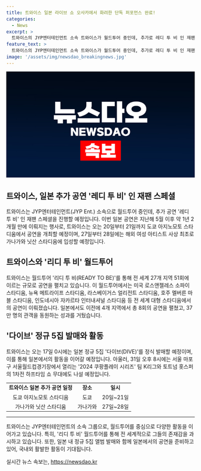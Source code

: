 ```yaml
---
title: 트와이스 일본 라이브 쇼 오사카에서 화려한 단독 퍼포먼스 완료!
categories:
  - News
excerpt: >
  트와이스의 JYP엔터테인먼트 소속 트와이스가 월드투어 중인데, 추가로 레디 투 비 인 재팬 스페셜 공연을 개최한다. 트와이스는 전 세계 27개 지역 51회 규모의 월드투어를 펼치며 대형 스타디움에서의 공연을 이어가고 있고, 일본 공연에서는 37만 명 이상의 관객을 동원했다. 또한, 일본 정규 5집 다이브를 발매하며 다채로운 활동을 펼치고 있다. 더불어 31일에는 서울월드컵경기장에서 열리는 2024 쿠팡플레이 시리즈에서 트와이스가 무대에 올라갈 예정이다.
feature_text: >
  트와이스의 JYP엔터테인먼트 소속 트와이스가 월드투어 중인데, 추가로 레디 투 비 인 재팬 스페셜 공연을 개최한다. 트와이스는 전 세계 27개 지역 51회 규모의 월드투어를 펼치며 대형 스타디움에서의 공연을 이어가고 있고, 일본 공연에서는 37만 명 이상의 관객을 동원했다. 또한, 일본 정규 5집 다이브를 발매하며 다채로운 활동을 펼치고 있다. 더불어 31일에는 서울월드컵경기장에서 열리는 2024 쿠팡플레이 시리즈에서 트와이스가 무대에 올라갈 예정이다.
image: '/assets/img/newsdao_breakingnews.jpg'
---
```


<p><img src="/assets/img/newsdao_breakingnews.jpg" alt="firstkoreanews 속보" /></p>

<h2>트와이스, 일본 추가 공연 '레디 투 비' 인 재팬 스페셜</h2>

<p data-ke-size="size16">트와이스는 JYP엔터테인먼트(JYP Ent.) 소속으로 월드투어 중인데, 추가 공연 '레디 투 비' 인 재팬 스페셜을 진행할 예정입니다. 이번 일본 공연은 지난해 5월 이후 약 1년 2개월 만에 이뤄지는 행사로, 트와이스는 오는 20일부터 21일까지 도쿄 아지노모토 스타디움에서 공연을 개최할 예정이며, 27일부터 28일에는 해외 여성 아티스트 사상 최초로 가나가와 닛산 스타디움에 입성할 예정입니다.</p>

<h2>트와이스와 '리디 투 비' 월드투어</h2>

<p data-ke-size="size16">트와이스는 월드투어 '리디 투 비(READY TO BE)'를 통해 전 세계 27개 지역 51회에 이르는 규모로 공연을 펼치고 있습니다. 이 월드투어에서는 미국 로스앤젤레스 소파이 스타디움, 뉴욕 메트라이프 스타디움, 라스베이거스 얼리전트 스타디움, 호주 멜버른 마블 스타디움, 인도네시아 자카르타 인터내셔널 스타디움 등 전 세계 대형 스타디움에서의 공연이 이뤄졌습니다. 일본에서도 이전에 4개 지역에서 총 8회의 공연을 펼쳤고, 37만 명의 관객을 동원하는 성과를 거뒀습니다.</p>

<h2>'다이브' 정규 5집 발매와 활동</h2>

<p data-ke-size="size16">트와이스는 오는 17일 0시에는 일본 정규 5집 '다이브(DIVE)'를 정식 발매할 예정이며, 이를 통해 일본에서의 활동을 이어갈 예정입니다. 아울러, 31일 오후 8시에는 서울 마포구 서울월드컵경기장에서 열리는 '2024 쿠팡플레이 시리즈' 팀 K리그와 토트넘 홋스퍼의 1차전 하프타임 쇼 무대에도 나설 예정입니다.</p>

<table>
   <tbody>
      <tr>
         <td style="text-align: center; height: 17px;"><b>트와이스 일본 추가 공연 일정</b></td>
         <td style="text-align: center; height: 17px;"><b>장소</b></td>
         <td style="text-align: center; height: 17px;"><b>일시</b></td>
      </tr>
      <tr>
         <td style="text-align: center; height: 17px;">도쿄 아지노모토 스타디움</td>
         <td style="text-align: center; height: 17px;">도쿄</td>
         <td style="text-align: center; height: 17px;">20일~21일</td>
      </tr>
      <tr>
         <td style="text-align: center; height: 17px;">가나가와 닛산 스타디움</td>
         <td style="text-align: center; height: 17px;">가나가와</td>
         <td style="text-align: center; height: 17px;">27일~28일</td>
      </tr>
   </tbody>
</table>

<hr>

<p data-ke-size="size16">트와이스는 JYP엔터테인먼트의 소속 그룹으로, 월드투어를 중심으로 다양한 활동을 이어가고 있습니다. 특히, '리디 투 비' 월드투어를 통해 전 세계적으로 그들의 존재감을 과시하고 있습니다. 또한, 일본 내 정규 5집 앨범 발매와 함께 일본에서의 공연을 준비하고 있어, 국내외 활발한 활동이 기대됩니다.</p>
실시간 뉴스 속보는, <a href="https://newsdao.kr" rel="dofollow">https://newsdao.kr</a>


